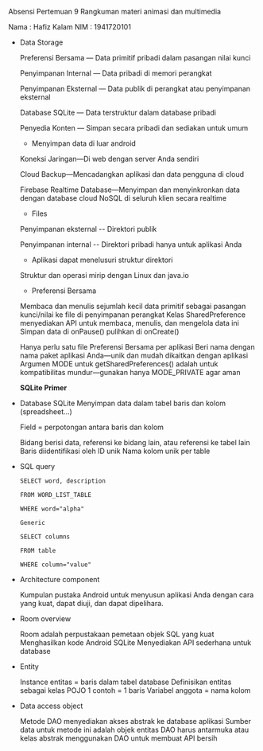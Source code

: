 Absensi Pertemuan 9
Rangkuman materi animasi dan multimedia

Nama : Hafiz Kalam
NIM  : 1941720101

- Data Storage

  Preferensi Bersama — Data primitif pribadi dalam pasangan nilai kunci

  Penyimpanan Internal — Data pribadi di memori perangkat

  Penyimpanan Eksternal — Data publik di perangkat atau penyimpanan eksternal

  Database SQLite — Data terstruktur dalam database pribadi

  Penyedia Konten — Simpan secara pribadi dan sediakan untuk umum

  - Menyimpan data di luar android

  Koneksi Jaringan—Di web dengan server Anda sendiri

  Cloud Backup—Mencadangkan aplikasi dan data pengguna di cloud

  Firebase Realtime Database—Menyimpan dan menyinkronkan data dengan database cloud NoSQL di seluruh klien secara realtime

  - Files

  Penyimpanan eksternal -- Direktori publik

  Penyimpanan internal -- Direktori pribadi hanya untuk aplikasi Anda

  - Aplikasi dapat menelusuri struktur direktori

  Struktur dan operasi mirip dengan Linux dan java.io

  - Preferensi Bersama

  Membaca dan menulis sejumlah kecil data primitif sebagai pasangan kunci/nilai ke file di penyimpanan perangkat
  Kelas SharedPreference menyediakan API untuk membaca, menulis, dan mengelola data ini
  Simpan data di onPause() pulihkan di onCreate()

  Hanya perlu satu file Preferensi Bersama per aplikasi
  Beri nama dengan nama paket aplikasi Anda—unik dan mudah dikaitkan dengan aplikasi
  Argumen MODE untuk getSharedPreferences() adalah untuk kompatibilitas mundur—gunakan hanya MODE_PRIVATE agar aman

   **SQLite Primer**

- Database SQLite
  Menyimpan data dalam tabel baris dan kolom (spreadsheet…)

  Field = perpotongan antara baris dan kolom

  Bidang berisi data, referensi ke bidang lain, atau referensi ke tabel lain
  Baris diidentifikasi oleh ID unik
  Nama kolom unik per table

- SQL query

      SELECT word, description

      FROM WORD_LIST_TABLE

      WHERE word="alpha"

      Generic

      SELECT columns

      FROM table

      WHERE column="value"

- Architecture component

  Kumpulan pustaka Android untuk menyusun aplikasi Anda dengan cara yang kuat, dapat diuji, dan dapat dipelihara.

- Room overview

  Room adalah perpustakaan pemetaan objek SQL yang kuat
  Menghasilkan kode Android SQLite
  Menyediakan API sederhana untuk database 

- Entity

  Instance entitas = baris dalam tabel database
  Definisikan entitas sebagai kelas POJO
  1 contoh = 1 baris
  Variabel anggota = nama kolom

- Data access object

  Metode DAO menyediakan akses abstrak ke database aplikasi
  Sumber data untuk metode ini adalah objek entitas
  DAO harus antarmuka atau kelas abstrak menggunakan DAO untuk membuat API bersih 